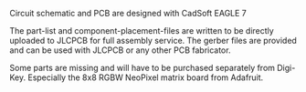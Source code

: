 Circuit schematic and PCB are designed with CadSoft EAGLE 7

The part-list and component-placement-files are written to be directly uploaded to JLCPCB for full assembly service. The gerber files are provided and can be used with JLCPCB or any other PCB fabricator.

Some parts are missing and will have to be purchased separately from Digi-Key. Especially the 8x8 RGBW NeoPixel matrix board from Adafruit.
